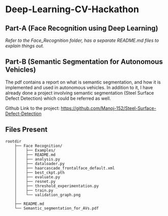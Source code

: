 # Deep-Learning-CV-Hackathon

## Part-A (Face Recognition using Deep Learning)

*Refer to the Face_Recognition folder, has a separate README.md files to explain things out.*

## Part-B (Semantic Segmentation for Autonomous Vehicles)

The pdf contains a report on what is semantic segmentation, and how it is implemented and used in autonomous vehicles. In addition to it, I have already done a project involving semantic segmentation (Steel Surface Defect Detection) which could be referred as well.

Github Link to the project: https://github.com/Manoj-152/Steel-Surface-Defect-Detection

## Files Present

```
rootdir
    ├── Face Recognition/
    │    ├── Examples/
    │    ├── README.md
    │    ├── analysis.py
    │    ├── dataloader.py
    │    ├── haarcascade_frontalface_default.xml
    │    ├── best_ckpt.pth
    │    ├── evaluate.py
    │    ├── resnet.py
    │    ├── threshold_experimentation.py
    │    ├── train.py
    │    └── validation_graph.png
    │
    ├── README.md
    └── Semantic_segmentation_for_AVs.pdf
```
